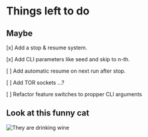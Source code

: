 # Things left to do

## Maybe

[x] Add a stop & resume system.

[x] Add CLI parameters like seed and skip to n-th.

[ ] Add automatic resume on next run after stop.

[ ] Add TOR sockets ...?

[ ] Refactor feature switches to propper CLI arguments

## Look at this funny cat

![They are drinking wine](https://pbs.substack.com/media/FEUaxltXMAE4NmB.jpg)
